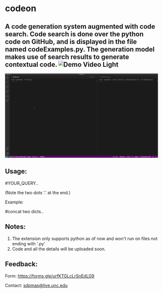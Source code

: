 # codeon


A code generation system augmented with code search. Code search is done over the python code on GitHub, and is displayed in the file named codeExamples.py. The generation model makes use of search results to generate contextual code.
![Demo Video Light](./demo1.gif)
--
![Demo Video](./codeon.gif)

## Usage:
#YOUR_QUERY..

(Note the two dots ‘.’ at the end.)

Example:

#concat two dicts..

## Notes:

1. The extension only supports python as of now and won't run on files not ending with '.py'
1. Code and all the details will be uploaded soon.


## Feedback:
Form: https://forms.gle/urfKTGLcLrSnEdLG9

Contact: sdpmas@live.unc.edu



